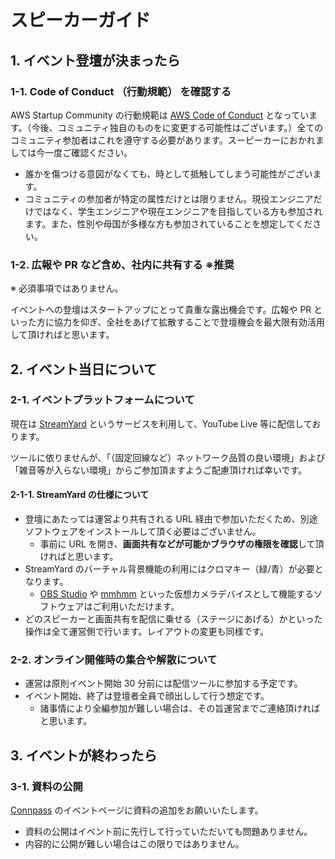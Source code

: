 # スピーカーガイド

## 1. イベント登壇が決まったら

### 1-1. Code of Conduct （行動規範） を確認する

AWS Startup Community の行動規範は [AWS Code of Conduct](https://aws.amazon.com/jp/codeofconduct/) となっています。（今後、コミュニティ独自のものをに変更する可能性はございます。）全てのコミュニティ参加者はこれを遵守する必要があります。スーピーカーにおかれましては今一度ご確認ください。

- 誰かを傷つける意図がなくても、時として抵触してしまう可能性がございます。
- コミュニティの参加者が特定の属性だけとは限りません。現役エンジニアだけではなく、学生エンジニアや現在エンジニアを目指している方も参加されます。また、性別や母国が多様な方も参加されていることを想定してください。

### 1-2. 広報や PR など含め、社内に共有する ※推奨

※ 必須事項ではありません。

イベントへの登壇はスタートアップにとって貴重な露出機会です。広報や PR といった方に協力を仰ぎ、全社をあげて拡散することで登壇機会を最大限有効活用して頂ければと思います。

## 2. イベント当日について

### 2-1. イベントプラットフォームについて

現在は [StreamYard](https://streamyard.com/) というサービスを利用して、YouTube Live 等に配信しております。

ツールに依りませんが、「（固定回線など）ネットワーク品質の良い環境」および「雑音等が入らない環境」からご参加頂ますようご配慮頂ければ幸いです。

#### 2-1-1. StreamYard の仕様について

- 登壇にあたっては運営より共有される URL 経由で参加いただくため、別途ソフトウェアをインストールして頂く必要はございません。
    - 事前に URL を開き、**画面共有などが可能かブラウザの権限を確認**して頂ければと思います。
- StreamYard のバーチャル背景機能の利用にはクロマキー（緑/青）が必要となります。
    - [OBS Studio](https://obsproject.com/ja/download) や [mmhmm](https://www.mmhmm.app/jp/) といった仮想カメラデバイスとして機能するソフトウェアはご利用いただけます。
- どのスピーカーと画面共有を配信に乗せる（ステージにあげる）かといった操作は全て運営側で行います。レイアウトの変更も同様です。

### 2-2. オンライン開催時の集合や解散について

- 運営は原則イベント開始 30 分前には配信ツールに参加する予定です。
- イベント開始、終了は登壇者全員で顔出しして行う想定です。
    - 諸事情により全編参加が難しい場合は、その旨運営までご連絡頂ければと思います。

## 3. イベントが終わったら

### 3-1. 資料の公開

[Connpass](https://aws-startup-community.connpass.com/) のイベントページに資料の追加をお願いいたします。

- 資料の公開はイベント前に先行して行っていただいても問題ありません。
- 内容的に公開が難しい場合はこの限りではありません。
